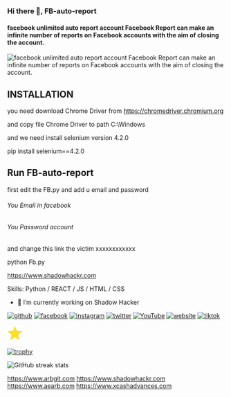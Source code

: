 ### Hi there 👋, FB-auto-report

#### facebook unlimited auto report account Facebook Report can make an infinite number of reports on Facebook accounts with the aim of closing the account.

![facebook unlimited auto report account Facebook Report can make an infinite number of reports on Facebook accounts with the aim of closing the account.](https://blogger.googleusercontent.com/img/b/R29vZ2xl/AVvXsEjMg-aafFT_Hq4Ye3QqITAho-ApJhI14VNbc_seWRCNODUoQXBOZlmvxjRF90nwS7cvEfcA19mzuGe6uHIeFMcCBOZ8iT4yrXW-XLSf8DyCYswXC6snkrI67JNYHraOCGSkdQC9KMlFOmO40yCY8nyB_PqSqR27FTj_5heEbbSUqdP8mkB745WOO5ixvrQ/s1113/2023-07-02%2020_13_40-NVIDIA%20GeForce%20Overlay.png)

## INSTALLATION

you need download Chrome Driver from https://chromedriver.chromium.org

and copy file Chrome Driver to path C:\Windows

and we need install selenium version 4.2.0

pip install selenium==4.2.0

## Run FB-auto-report

first edit the FB.py and add u email and password

###### You Email in facebook

###### You Password account

and change this link the victim xxxxxxxxxxxx

python Fb.py

https://www.shadowhackr.com

Skills: Python / REACT / JS / HTML / CSS

- 🔭 I’m currently working on Shadow Hacker

[<img src='https://cdn.jsdelivr.net/npm/simple-icons@3.0.1/icons/github.svg' alt='github' height='40'>](https://github.com/ShadowHackrs)
[<img src='https://cdn.jsdelivr.net/npm/simple-icons@3.0.1/icons/facebook.svg' alt='facebook' height='40'>](https://www.facebook.com/Tareq.DJX)
[<img src='https://cdn.jsdelivr.net/npm/simple-icons@3.0.1/icons/instagram.svg' alt='instagram' height='40'>](https://www.instagram.com/shadowhackr/)
[<img src='https://cdn.jsdelivr.net/npm/simple-icons@3.0.1/icons/twitter.svg' alt='twitter' height='40'>](https://twitter.com/ShadowHackrs)
[<img src='https://cdn.jsdelivr.net/npm/simple-icons@3.0.1/icons/youtube.svg' alt='YouTube' height='40'>](https://www.youtube.com/channel/ShadowHacker1)
[<img src='https://cdn.jsdelivr.net/npm/simple-icons@3.0.1/icons/icloud.svg' alt='website' height='40'>](https://www.shadowhackr.com/)
[<img src='https://cdn.jsdelivr.net/npm/simple-icons@3.0.1/icons/tiktok.svg' alt='tiktok' height='40'>](tiktok.com/@shadowhackr)

<a href='https://stars.github.com/'><img src='https://raw.githubusercontent.com/acervenky/animated-github-badges/master/assets/starbadge.gif' width='35' height='35'></a> 

[![trophy](https://github-profile-trophy.vercel.app/?username=ShadowHackrs)](https://github.com/ryo-ma/github-profile-trophy)

![GitHub streak stats](https://streak-stats.demolab.com/?user=ShadowHackrs)

https://www.arbgit.com https://www.shadowhackr.com https://www.aearb.com
https://www.xcashadvances.com
